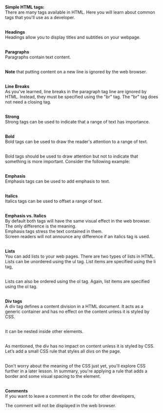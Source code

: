 <b>Simple HTML tags:</b><br>
There are many tags available in HTML. Here you will learn about common tags that you'll use as a developer.<br><br>

<b>Headings</b><br>
Headings allow you to display titles and subtitles on your webpage.<br><br>

<b>Paragraphs</b><br>
Paragraphs contain text content.<br><br>

<b>Note</b> that putting content on a new line is ignored by the web browser.<br><br>

<b>Line Breaks</b><br>
As you've learned, line breaks in the paragraph tag line are ignored by HTML. Instead, they must be specified using the "br" tag. The "br" tag does not need a closing tag.<br><br>

<b>Strong</b><br>
Strong tags can be used to indicate that a range of text has importance.<br><br>

<b>Bold</b><br>
Bold tags can be used to draw the reader's attention to a range of text.<br><br>

Bold tags should be used to draw attention but not to indicate that something is more important. Consider the following example:<br><br>

<b>Emphasis</b><br>
Emphasis tags can be used to add emphasis to text.<br><br>

<b>Italics</b><br>
Italics tags can be used to offset a range of text.<br><br>

<b>Emphasis vs. Italics</b><br>
By default both tags will have the same visual effect in the web browser. The only difference is the meaning.<br>
Emphasis tags stress the text contained in them.<br>
Screen readers will not announce any difference if an italics tag is used.<br><br>

<b>Lists</b><br>
You can add lists to your web pages. There are two types of lists in HTML.<br>
Lists can be unordered using the ul tag. List items are specified using the li tag,<br><br>

Lists can also be ordered using the ol tag. Again, list items are specified using the ol tag.<br><br>

<b>Div tags</b><br>
A div tag defines a content division in a HTML document. It acts as a generic container and has no effect on the content unless it is styled by CSS.<br><br>

It can be nested inside other elements.<br><br>

As mentioned, the div has no impact on content unless it is styled by CSS. Let’s add a small CSS rule that styles all divs on the page.<br><br>

Don't worry about the meaning of the CSS just yet, you'll explore CSS further in a later lesson. In summary, you're applying a rule that adds a border and some visual spacing to the element.<br><br>


<b>Comments</b><br>
If you want to leave a comment in the code for other developers, 

The comment will not be displayed in the web browser.


